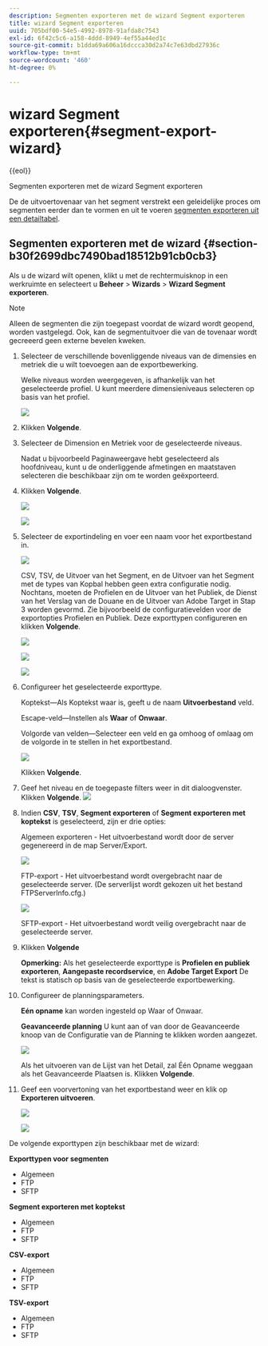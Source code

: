 ```yaml
---
description: Segmenten exporteren met de wizard Segment exporteren
title: wizard Segment exporteren
uuid: 705bdf00-54e5-4992-8978-91afda8c7543
exl-id: 6f42c5c6-a158-4ddd-8949-4ef55a44ed1c
source-git-commit: b1dda69a606a16dccca30d2a74c7e63dbd27936c
workflow-type: tm+mt
source-wordcount: '460'
ht-degree: 0%

---
```


# wizard Segment exporteren{#segment-export-wizard}

{{eol}}

Segmenten exporteren met de wizard Segment exporteren

De de uitvoertovenaar van het segment verstrekt een geleidelijke proces om segmenten eerder dan te vormen en uit te voeren [segmenten exporteren uit een detailtabel](https://experienceleague.adobe.com/docs/data-workbench/using/client/export-data/c-sgmt-expt.html).

## Segmenten exporteren met de wizard {#section-b30f2699dbc7490bad18512b91cb0cb3}

Als u de wizard wilt openen, klikt u met de rechtermuisknop in een werkruimte en selecteert u **Beheer** > **Wizards** > **Wizard Segment exporteren**.

>[!NOTE]
>
>Alleen de segmenten die zijn toegepast voordat de wizard wordt geopend, worden vastgelegd. Ook, kan de segmentuitvoer die van de tovenaar wordt gecreeerd geen externe bevelen kweken.

1. Selecteer de verschillende bovenliggende niveaus van de dimensies en metriek die u wilt toevoegen aan de exportbewerking.

   Welke niveaus worden weergegeven, is afhankelijk van het geselecteerde profiel. U kunt meerdere dimensieniveaus selecteren op basis van het profiel.

   ![](assets/seg_wizard_1.png)

1. Klikken **Volgende**.
1. Selecteer de Dimension en Metriek voor de geselecteerde niveaus.

   Nadat u bijvoorbeeld Paginaweergave hebt geselecteerd als hoofdniveau, kunt u de onderliggende afmetingen en maatstaven selecteren die beschikbaar zijn om te worden geëxporteerd.

1. Klikken **Volgende**.

   ![](assets/seg_wizard_2.png)

   ![](assets/seg_wizard_2_1.png)

1. Selecteer de exportindeling en voer een naam voor het exportbestand in.

   ![](assets/seg_wizard_3.png)

   CSV, TSV, de Uitvoer van het Segment, en de Uitvoer van het Segment met de types van Kopbal hebben geen extra configuratie nodig. Nochtans, moeten de Profielen en de Uitvoer van het Publiek, de Dienst van het Verslag van de Douane en de Uitvoer van Adobe Target in Stap 3 worden gevormd. Zie bijvoorbeeld de configuratievelden voor de exportopties Profielen en Publiek. Deze exporttypen configureren en klikken **Volgende**.

   ![](assets/seg_wizard_3_1.png)

   ![](assets/seg_wizard_3_2.png)

   ![](assets/seg_wizard_3_3.png)

1. Configureer het geselecteerde exporttype.

   Koptekst—Als Koptekst waar is, geeft u de naam **Uitvoerbestand** veld.

   Escape-veld—Instellen als **Waar** of **Onwaar**.

   Volgorde van velden—Selecteer een veld en ga omhoog of omlaag om de volgorde in te stellen in het exportbestand.

   ![](assets/seg_wizard_4.png)

   Klikken **Volgende**.

1. Geef het niveau en de toegepaste filters weer in dit dialoogvenster. Klikken **Volgende**. ![](assets/seg_wizard_5.png)

1. Indien **CSV**, **TSV**, **Segment exporteren** of **Segment exporteren met koptekst** is geselecteerd, zijn er drie opties:

   Algemeen exporteren - Het uitvoerbestand wordt door de server gegenereerd in de map Server/Export.

   ![](assets/seg_wizard_6.png)

   FTP-export - Het uitvoerbestand wordt overgebracht naar de geselecteerde server. (De serverlijst wordt gekozen uit het bestand FTPServerInfo.cfg.)

   ![](assets/seg_wizard_6_1.png)

   SFTP-export - Het uitvoerbestand wordt veilig overgebracht naar de geselecteerde server.

1. Klikken **Volgende**

   **Opmerking:** Als het geselecteerde exporttype is **Profielen en publiek exporteren**, **Aangepaste recordservice**, en **Adobe Target Export** De tekst is statisch op basis van de geselecteerde exportbewerking.

1. Configureer de planningsparameters.

   **Eén opname** kan worden ingesteld op Waar of Onwaar.

   **Geavanceerde planning** U kunt aan of van door de Geavanceerde knoop van de Configuratie van de Planning te klikken worden aangezet.

   ![](assets/seg_wizard_7.png)

   Als het uitvoeren van de Lijst van het Detail, zal Één Opname weggaan als het Geavanceerde Plaatsen is. Klikken **Volgende**.

1. Geef een voorvertoning van het exportbestand weer en klik op **Exporteren uitvoeren**.

   ![](assets/seg_wizard_8.png)

   ![](assets/seg_wizard_8_1.png)

De volgende exporttypen zijn beschikbaar met de wizard:

**Exporttypen voor segmenten**

* Algemeen
* FTP
* SFTP

**Segment exporteren met koptekst**

* Algemeen
* FTP
* SFTP

**CSV-export**

* Algemeen
* FTP
* SFTP

**TSV-export**

* Algemeen
* FTP
* SFTP
